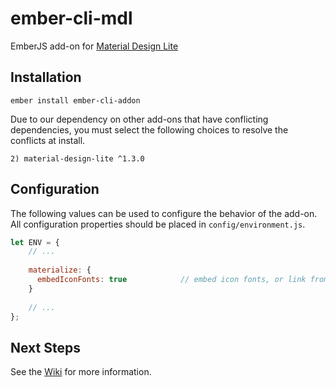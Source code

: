# ember-cli-mdl

EmberJS add-on for [Material Design Lite](https://getmdl.io/)

## Installation

    ember install ember-cli-addon
    
Due to our dependency on other add-ons that have conflicting dependencies, you must
select the following choices to resolve the conflicts at install.

    2) material-design-lite ^1.3.0

## Configuration

The following values can be used to configure the behavior of the add-on. All configuration
properties should be placed in `config/environment.js`.

```javascript
let ENV = {
    // ...
    
    materialize: {
      embedIconFonts: true            // embed icon fonts, or link from online
    }  
    
    // ...
};
```

## Next Steps

See the [Wiki](https://github.com/onehilltech/ember-cli-mdl/wiki) for more information.
